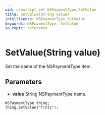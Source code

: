 ```yaml
---
uid: crmscript_ref_NSPaymentType_SetValue
title: SetValue(String value)
intellisense: NSPaymentType.SetValue
keywords: NSPaymentType, SetValue
so.topic: reference
---
```


# SetValue(String value)

Set the name of the NSPaymentType item.

## Parameters

* **value** String NSPaymentType name.

```crmscript
NSPaymentType thing;
thing.SetValue("frotz");
```

